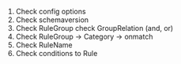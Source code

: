 1. Check config options
2. Check schemaversion
1. Check RuleGroup check GroupRelation (and, or)
1. Check RuleGroup -> Category -> onmatch
3. Check RuleName
4. Check conditions to Rule
